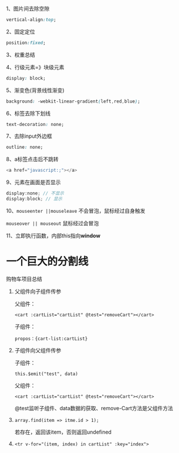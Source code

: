 1、图片间去除空隙 

```css
vertical-align:top;
```

2、固定定位

```css
position:fixed;
```

3、权重总结

4、行级元素=》块级元素

```css
display: block;
```

5、渐变色(背景线性渐变)

```css
background: -webkit-linear-gradient(left,red,blue);
```

6、<a>标签去除下划线

````css
text-decoration: none;
````

7、去除input外边框

```css
outline: none;
```

8、a标签点击后不跳转

```javascript
<a href="javascript:;"></a>
```

9、元素在画面是否显示

```javascript
display:none; // 不显示
display:block; // 显示
```

10、`mouseenter ||mouseleave` 不会冒泡，鼠标经过自身触发

`mouseover || mouseout` 鼠标经过会冒泡

11、立即执行函数，内部this指向**window**



# 一个巨大的分割线

购物车项目总结

1. 父组件向子组件传参

   父组件：

   `<cart :cartList="cartList" @test="removeCart"></cart>`

   子组件：

   `propos：{cart-list:cartList}`

2. 子组件向父组件传参

   子组件：

   `this.$emit("test", data)`

   父组件：

   `<cart :cartList="cartList" @test="removeCart"></cart>`

   @test监听子组件、data数据的获取、remove-Cart方法是父组件方法

3. `array.find(item => itme.id > 1);`

   若存在，返回该item，否则返回undefined

4. `<tr v-for="(item, index) in cartList" :key="index">`

   

   